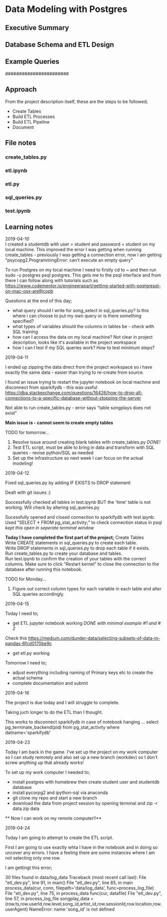 # Data Modeling with Postgres

## Executive Summary


## Database Schema and ETL Design



## Example Queries


#######################


## Approach

From the project description itself, these are the steps to be followed;  

- Create Tables  
- Build ETL Processes  
- Build ETL Pipeline  
- Document  



## File notes

### create_tables.py

### etl.ipynb

### etl.py  

### sql_queries.py  

### test.ipynb

## Learning notes


2019-04-10  
I created a studentdb with user = student and password = student on my local machine.  This improved the error I was getting when running create_tables - previously I was getting a connection error, now I am getting "psycopg2.ProgrammingError: can't execute an empty query"  

To run Postgres on my local machine I need to firstly cd to ~ and then run sudo -u postgres psql postgres. This gets me to the psql interface and from there I can follow along with tutorials such as https://www.codementor.io/engineerapart/getting-started-with-postgresql-on-mac-osx-are8jcopb   

Questions at the end of this day;  

- what query should I write for song_select in sql_queries.py? Is this where i can choose to put my own query or is there something specified?  
- what types of variables should the columns in tables be - check with SQL training  
- how can I access the data on my local machine? Not clear in project description, looks like it's available in the project workspace  
- how I can I test if my SQL queries work? How to test minimum steps?  

2019-04-11  

I ended up zipping the data direct from the project workspace so i have exactly the same data - easier than trying to re-create from source.  

I found an issue trying to restart the jupyter notebook on local machine and disconnect from sparkifydb - this was useful https://dba.stackexchange.com/questions/16426/how-to-drop-all-connections-to-a-specific-database-without-stopping-the-server  

Not able to run create_tables.py - error says "table songplays does not exist"  

**Main issue is - cannot seem to create empty tables**   

TODO for tomorrow...  

1. Resolve issue around creating blank tables with create_tables.py  *DONE!*
2. Test ETL script, must be able to bring in data and transform with SQL queries - revise python/SQL as needed
3. Set up the infrastructure so next week I can focus on the actual modeling!  


2019-04-12  

Fixed sql_queries.py by adding IF EXISTS to DROP statement  

Dealt with git issues :)  

Successfully checked all tables in test.ipynb BUT the 'time' table is not working. Will check by altering sql_queries.py  

Sucessfully opened and closed connection to sparkifydb with test.ipynb. Used "SELECT * FROM pg_stat_activity;" to  check connection status in psql  *kept this open in seperate terminal window*  

**Today I have completed the first part of the project;**
Create Tables  
Write CREATE statements in sql_queries.py to create each table.  
Write DROP statements in sql_queries.py to drop each table if it exists.  
Run create_tables.py to create your database and tables.  
Run test.ipynb to confirm the creation of your tables with the correct columns. Make sure to click "Restart kernel" to close the connection to the database after running this notebook.  


TODO for Monday...

1. Figure out correct column types for each variable in each table and alter SQL queries accordingly.   

2019-04-15  

Today I need to;  

- get ETL jupyter notebook working  *DONE with minimal example #1 and # 2*  

Check this https://medium.com/dunder-data/selecting-subsets-of-data-in-pandas-6fcd0170be9c 

- get etl.py working  



Tomorrow I need to;  

- adjust everything including naming of Primary keys etc to create the actual schema  
- complete documentation  and submit  



2019-04-16  

The project is due today and I will struggle to complete.  

Taking juch longer to do the ETL than I thought.  

This works to disconnect sparkifydb in case of notebook hanging ...  select pg_terminate_backend(pid) from pg_stat_activity where datname='sparkifydb'



2019-04-23

Today I am back in the game. I've set up the project on my work computer so I can study remotely and also set up a new branch (workdev) so I don't screw anything up that already works!

To set up my work computer I needed to;

- install postgres with homebrew then create student user and studentdb database
- install pycorpg2 and ipython-sql via anaconda
- git clone my repo and start a new branch
- download the data from project session by opening terminal and zip -r data.zip data

** Now I can work on my remote computer!!**

2019-04-24

Today I am going to attempt to create the ETL script.

First I am going to use exactly whta I have in the notebook and in doing so uncover any errors. I have a feeling there are some instances where I am not selecting only one row.

I am gettingt this error;

30 files found in data/log_data
Traceback (most recent call last):
File "etl_dev.py", line 91, in <module>
main()
File "etl_dev.py", line 85, in main
process_data(cur, conn, filepath='data/log_data', func=process_log_file)
File "etl_dev.py", line 75, in process_data
func(cur, datafile)
File "etl_dev.py", line 57, in process_log_file
songplay_data = (row.ts,row.userId,row.level,song_id,artist_id,row.sessionId,row.location,row.userAgent)
NameError: name 'song_id' is not defined




